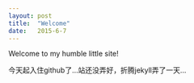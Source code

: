 ```yaml
---
layout: post
title:  "Welcome"
date:   2015-6-7
---
```


<p class="intro"><span class="dropcap">W</span>elcome to my humble little site!</p>

今天起入住github了...站还没弄好，折腾jekyll弄了一天...